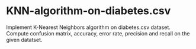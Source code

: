 # KNN-algorithm-on-diabetes.csv
Implement K-Nearest Neighbors algorithm on diabetes.csv dataset. Compute confusion matrix, accuracy, error rate, precision and recall on the given datatset.
